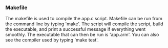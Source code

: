 ### Makefile
The makefile is used to compile the app.c script. Makefile can be run from the command line by typing 'make'. The script will compile the script, build the executable, and print a successful message if everything went smoothly. The executable that can then be run is 'app.arm'. You can also see the compiler used by typing 'make test'.

